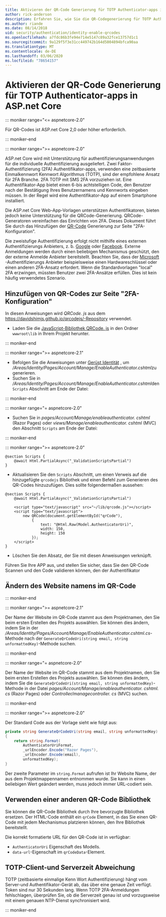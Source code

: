 ```yaml
---
title: Aktivieren der QR-Code Generierung für TOTP Authenticator-apps in ASP.net Core
author: rick-anderson
description: Erfahren Sie, wie Sie die QR-Codegenerierung für TOTP Authenticator-Apps aktivieren, die mit ASP.net Core zweistufigen Authentifizierung funktionieren.
ms.author: riande
ms.date: 08/14/2018
uid: security/authentication/identity-enable-qrcodes
ms.openlocfilehash: a7fdc86b3fe94e714e5147c89a32fce13757d1c1
ms.sourcegitcommit: 9a129f5f3e31cc449742b164d5004894bfca90aa
ms.translationtype: MT
ms.contentlocale: de-DE
ms.lasthandoff: 03/06/2020
ms.locfileid: "78654157"
---
```

# <a name="enable-qr-code-generation-for-totp-authenticator-apps-in-aspnet-core"></a>Aktivieren der QR-Code Generierung für TOTP Authenticator-apps in ASP.net Core

::: moniker range="<= aspnetcore-2.0"

Für QR-Codes ist ASP.net Core 2,0 oder höher erforderlich.

::: moniker-end

::: moniker range=">= aspnetcore-2.0"

ASP.net Core wird mit Unterstützung für authentifizierungsanwendungen für die individuelle Authentifizierung ausgeliefert. Zwei Faktor-Authentifizierung (2FA) Authentifikator-apps, verwenden eine zeitbasierte Einmalkennwort Kennwort Algorithmus (TOTP), sind der empfohlene Ansatz für 2FA Branche. 2FA TOTP mit SMS 2FA vorzuziehen ist. Eine Authentifikator-App bietet einen 6-bis achtstelligen Code, den Benutzer nach der Bestätigung Ihres Benutzernamens und Kennworts eingeben müssen. In der Regel wird eine Authentifikator-App auf einem Smartphone installiert.

Die ASP.net Core Web-App-Vorlagen unterstützen Authentifikatoren, bieten jedoch keine Unterstützung für die QRCode-Generierung. QRCode-Generatoren vereinfachen das Einrichten von 2FA. Dieses Dokument führt Sie durch das Hinzufügen der [QR-Code](https://wikipedia.org/wiki/QR_code) Generierung zur Seite "2FA-Konfiguration".

Die zweistufige Authentifizierung erfolgt nicht mithilfe eines externen Authentifizierungs Anbieters, z. b. [Google](xref:security/authentication/google-logins) oder [Facebook](xref:security/authentication/facebook-logins). Externe Anmeldungen werden durch einen beliebigen Mechanismus geschützt, den der externe Anmelde Anbieter bereitstellt. Beachten Sie, dass der [Microsoft](xref:security/authentication/microsoft-logins) -Authentifizierungs Anbieter beispielsweise einen Hardwareschlüssel oder einen anderen 2FA-Ansatz erfordert. Wenn die Standardvorlagen "local" 2FA erzwingen, müssten Benutzer zwei 2FA-Ansätze erfüllen. Dies ist kein häufig verwendetes Szenario.

## <a name="adding-qr-codes-to-the-2fa-configuration-page"></a>Hinzufügen von QR-Codes zur Seite "2FA-Konfiguration"

In diesen Anweisungen wird *QRCode. js* aus dem https://davidshimjs.github.io/qrcodejs/-Repository verwendet.

* Laden Sie die [JavaScript-Bibliothek QRCode. js](https://davidshimjs.github.io/qrcodejs/) in den Ordner `wwwroot\lib` in Ihrem Projekt herunter.

::: moniker-end

::: moniker range=">= aspnetcore-2.1"

* Befolgen Sie die Anweisungen unter [Gerüst Identität](xref:security/authentication/scaffold-identity) , um */Areas/Identity/Pages/Account/Manage/EnableAuthenticator.cshtml*zu generieren.
* Suchen Sie in */Areas/Identity/Pages/Account/Manage/EnableAuthenticator.cshtml*den `Scripts` Abschnitt am Ende der Datei:

::: moniker-end

::: moniker range="= aspnetcore-2.0"

* Suchen Sie in *pages/Account/Manage/enableauthenticator. cshtml* (Razor Pages) oder *views/Manage/enableauthenticator. cshtml* (MVC) den Abschnitt `Scripts` am Ende der Datei:

::: moniker-end

::: moniker range=">= aspnetcore-2.0"

```cshtml
@section Scripts {
    @await Html.PartialAsync("_ValidationScriptsPartial")
}
```

* Aktualisieren Sie den `Scripts` Abschnitt, um einen Verweis auf die hinzugefügte `qrcodejs` Bibliothek und einen Befehl zum Generieren des QR-Codes hinzuzufügen. Dies sollte folgendermaßen aussehen:

```cshtml
@section Scripts {
    @await Html.PartialAsync("_ValidationScriptsPartial")

    <script type="text/javascript" src="~/lib/qrcode.js"></script>
    <script type="text/javascript">
        new QRCode(document.getElementById("qrCode"),
            {
                text: "@Html.Raw(Model.AuthenticatorUri)",
                width: 150,
                height: 150
            });
    </script>
}
```

* Löschen Sie den Absatz, der Sie mit diesen Anweisungen verknüpft.

Führen Sie Ihre APP aus, und stellen Sie sicher, dass Sie den QR-Code Scannen und den Code validieren können, den der Authentifikator

## <a name="change-the-site-name-in-the-qr-code"></a>Ändern des Website namens im QR-Code

::: moniker-end

::: moniker range=">= aspnetcore-2.1"

Der Name der Website im QR-Code stammt aus dem Projektnamen, den Sie beim ersten Erstellen des Projekts auswählen. Sie können dies ändern, indem Sie in der */Areas/Identity/Pages/Account/Manage/EnableAuthenticator.cshtml.cs*-Methode nach der `GenerateQrCodeUri(string email, string unformattedKey)`-Methode suchen.

::: moniker-end

::: moniker range="= aspnetcore-2.0"

Der Name der Website im QR-Code stammt aus dem Projektnamen, den Sie beim ersten Erstellen des Projekts auswählen. Sie können dies ändern, indem Sie die `GenerateQrCodeUri(string email, string unformattedKey)`-Methode in der Datei *pages/Account/Manage/enableauthenticator. cshtml. cs* (Razor Pages) oder *Controller/managecontroller. cs* (MVC) suchen.

::: moniker-end

::: moniker range=">= aspnetcore-2.0"

Der Standard Code aus der Vorlage sieht wie folgt aus:

```csharp
private string GenerateQrCodeUri(string email, string unformattedKey)
{
    return string.Format(
        AuthenticatorUriFormat,
        _urlEncoder.Encode("Razor Pages"),
        _urlEncoder.Encode(email),
        unformattedKey);
}
```

Der zweite Parameter im `string.Format` aufrufen ist Ihr Website Name, der aus dem Projektmappennamen entnommen wurde. Sie kann in einen beliebigen Wert geändert werden, muss jedoch immer URL-codiert sein.

## <a name="using-a-different-qr-code-library"></a>Verwenden einer anderen QR-Code Bibliothek

Sie können die QR-Code Bibliothek durch Ihre bevorzugte Bibliothek ersetzen. Der HTML-Code enthält ein `qrCode` Element, in das Sie einen QR-Code mit jedem Mechanismus platzieren können, den Ihre Bibliothek bereitstellt.

Die korrekt formatierte URL für den QR-Code ist in verfügbar:

* `AuthenticatorUri` Eigenschaft des Modells.
* `data-url`-Eigenschaft im `qrCodeData`-Element.

## <a name="totp-client-and-server-time-skew"></a>TOTP-Client-und Serverzeit Abweichung

TOTP (zeitbasierte einmalige Kenn Wort Authentifizierung) hängt vom Server-und Authentifikator-Gerät ab, das über eine genaue Zeit verfügt. Token sind nur 30 Sekunden lang. Wenn TOTP 2FA-Anmeldungen fehlschlagen, überprüfen Sie, ob die Serverzeit genau ist und vorzugsweise mit einem genauen NTP-Dienst synchronisiert wird.

::: moniker-end
